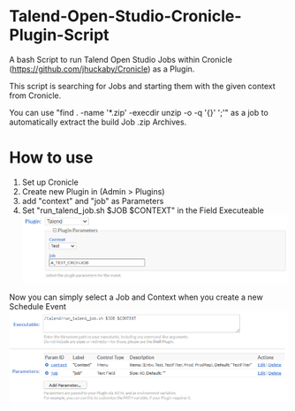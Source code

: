 # Talend-Open-Studio-Cronicle-Plugin-Script
A bash Script to run Talend Open Studio Jobs within Cronicle (https://github.com/jhuckaby/Cronicle) as a Plugin.

This script is searching for Jobs and starting them with the given context from Cronicle.

You can use "find . -name '*.zip' -execdir unzip -o -q '{}' ';'" as a job to automatically extract the build Job .zip Archives.

# How to use
1. Set up Cronicle
2. Create new Plugin in (Admin > Plugins)
3. add "context" and "job" as Parameters
4. Set "run_talend_job.sh $JOB $CONTEXT" in the Field Executeable
![Screenshot](Screenshot1.png)

Now you can simply select a Job and Context when you create a new Schedule Event
![Screenshot](Screenshot2.png)
